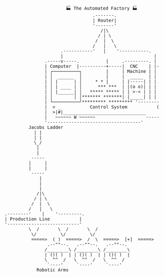 <pre>
                         🏭 The Automated Factory 🏭
                                   .-------.
                                   | Router|
                                   '-------'
                                      /|\
                                     / | \
                                    /  |  \
                                   /   |   \
                       .-----------'   |    '-----------.      [=======]
                       |                                  |      |||
                 .-----v-----.          |     .---------. |      |||
                 | Computer  |----------+-----|  CNC    | |--->  |||
                 | ┌──────────┐         |     | Machine | |      |||
                 | │  ______  │         |     |  _____  | |      |||
                 | │ |      | │     * * |     | |-----| | |     /   \
                 | │ | ____ | │      *** ***  | |(o o)| | |    |_____|  =====> (*) ====>
                 | │ |______| │   ***** ***** | | >-< | | |    Square Die
                 | │        │ │******* *******| |_____| | |
                 | └──────────┘********* ********* '---------'
                 |  > _           Control System           (  LLM  )
                 |  >|#|_______________________________      \  /
                 |   ~~~~~~ W ~~~~~~                   -------'  Global AI
                 '-----------------------------------'
           Jacobs Ladder
             | |
             | |
             \_/
              |
              |
            -----
           |     |
           |     |
            -----
               |
               |
               |
              /|\
             / | \
            /  |  \
           /   |   \
  .--------'    |    '---------.
  | Production Line           |
  '---------------------------'
           \  /       \  /       \  /
            \/         \/         \/
            =====>  ( )  =====>  /  \  =====>  [+]  =====>
                  .--""--.   .--""--.   .--""--.
                 /________\ /________\ /________\
                 | ()( )  | | ()( )  | | ()( )  |
                 \  ^^  /   \  ^^  /   \  ^^  /
                  `----'     `----'     `----'
              Robotic Arms

</pre>
